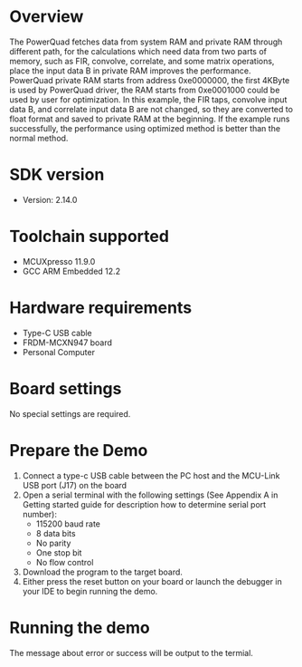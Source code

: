 Overview
========
The PowerQuad fetches data from system RAM and private RAM through different
path, for the calculations which need data from two parts of memory, such as
FIR, convolve, correlate, and some matrix operations, place the input data B
in private RAM improves the performance.
PowerQuad private RAM starts from address 0xe0000000, the first 4KByte is used
by PowerQuad driver, the RAM starts from 0xe0001000 could be used by user
for optimization. In this example, the FIR taps, convolve input data B, and correlate
input data B are not changed, so they are converted to float format and saved
to private RAM at the beginning.
If the example runs successfully, the performance using optimized method is better
than the normal method.

SDK version
===========
- Version: 2.14.0

Toolchain supported
===================
- MCUXpresso  11.9.0
- GCC ARM Embedded  12.2

Hardware requirements
=====================
- Type-C USB cable
- FRDM-MCXN947 board
- Personal Computer

Board settings
==============
No special settings are required.

Prepare the Demo
================
1.  Connect a type-c USB cable between the PC host and the MCU-Link USB port (J17) on the board
2.  Open a serial terminal with the following settings (See Appendix A in Getting started guide for description how to determine serial port number):
    - 115200 baud rate
    - 8 data bits
    - No parity
    - One stop bit
    - No flow control
3.  Download the program to the target board.
4.  Either press the reset button on your board or launch the debugger in your IDE to begin running the demo.

Running the demo
================
The message about error or success will be output to the termial.
